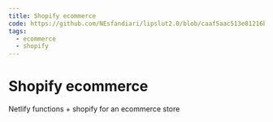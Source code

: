 ```yaml
---
title: Shopify ecommerce
code: https://github.com/NEsfandiari/lipslut2.0/blob/caaf5aac513e81216b82b2fe610d3da868995c4c/lambda-src/createCheckout.js
tags: 
  - ecommerce
  - shopify
---
```


# Shopify ecommerce

Netlify functions + shopify for an ecommerce store
